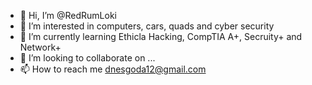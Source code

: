 - 👋 Hi, I’m @RedRumLoki
- 👀 I’m interested in computers, cars, quads and cyber security
- 🌱 I’m currently learning Ethicla Hacking, CompTIA A+, Secruity+ and Network+
- 💞️ I’m looking to collaborate on ...
- 📫 How to reach me dnesgoda12@gmail.com

<!---
RedRumLoki/RedRumLoki is a ✨ special ✨ repository because its `README.md` (this file) appears on your GitHub profile.
You can click the Preview link to take a look at your changes.
--->
